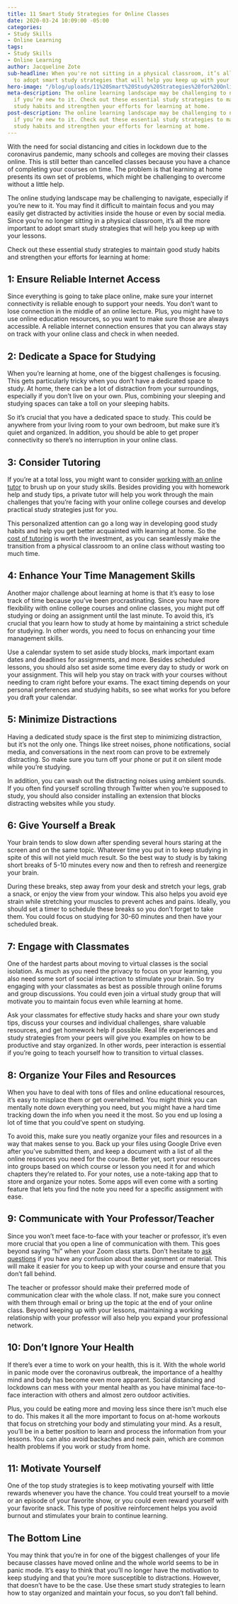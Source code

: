 ```yaml
---
title: 11 Smart Study Strategies for Online Classes
date: 2020-03-24 10:09:00 -05:00
categories:
- Study Skills
- Online Learning
tags:
- Study Skills
- Online Learning
author: Jacqueline Zote
sub-headline: When you're not sitting in a physical classroom, it’s all the more important
  to adopt smart study strategies that will help you keep up with your goals.
hero-image: "/blog/uploads/11%20Smart%20Study%20Strategies%20for%20Online%20Classes.png"
meta-description: The online learning landscape may be challenging to navigate, especially
  if you’re new to it. Check out these essential study strategies to maintain good
  study habits and strengthen your efforts for learning at home.
post-description: The online learning landscape may be challenging to navigate, especially
  if you’re new to it. Check out these essential study strategies to maintain good
  study habits and strengthen your efforts for learning at home.
---
```


With the need for social distancing and cities in lockdown due to the coronavirus pandemic, many schools and colleges are moving their classes online. This is still better than cancelled classes because you have a chance of completing your courses on time. The problem is that learning at home presents its own set of problems, which might be challenging to overcome without a little help.

The online studying landscape may be challenging to navigate, especially if you’re new to it. You may find it difficult to maintain focus and you may easily get distracted by activities inside the house or even by social media. Since you’re no longer sitting in a physical classroom, it’s all the more important to adopt smart study strategies that will help you keep up with your lessons.

Check out these essential study strategies to maintain good study habits and strengthen your efforts for learning at home:

## 1: Ensure Reliable Internet Access
Since everything is going to take place online, make sure your internet connectivity is reliable enough to support your needs. You don’t want to lose connection in the middle of an online lecture. Plus, you might have to use online education resources, so you want to make sure those are always accessible. A reliable internet connection ensures that you can always stay on track with your online class and check in when needed.

## 2: Dedicate a Space for Studying
When you’re learning at home, one of the biggest challenges is focusing. This gets particularly tricky when you don’t have a dedicated space to study. At home, there can be a lot of distraction from your surroundings, especially if you don’t live on your own. Plus, combining your sleeping and studying spaces can take a toll on your sleeping habits.

So it’s crucial that you have a dedicated space to study. This could be anywhere from your living room to your own bedroom, but make sure it’s quiet and organized. In addition, you should be able to get proper connectivity so there’s no interruption in your online class.

## 3: Consider Tutoring
If you’re at a total loss, you might want to consider [working with an online tutor](https://www.wyzant.com/study_skills_tutors.aspx) to brush up on your study skills. Besides providing you with homework help and study tips, a private tutor will help you work through the main challenges that you’re facing with your online college courses and develop practical study strategies just for you. 

This personalized attention can go a long way in developing good study habits and help you get better acquainted with learning at home. So the [cost of tutoring](https://www.wyzant.com/blog/cost-of-tutoring/) is worth the investment, as you can seamlessly make the transition from a physical classroom to an online class without wasting too much time.

## 4: Enhance Your Time Management Skills
Another major challenge about learning at home is that it’s easy to lose track of time because you’ve been procrastinating. Since you have more flexibility with online college courses and online classes, you might put off studying or doing an assignment until the last minute. To avoid this, it’s crucial that you learn how to study at home by maintaining a strict schedule for studying. In other words, you need to focus on enhancing your time management skills.

Use a calendar system to set aside study blocks, mark important exam dates and deadlines for assignments, and more. Besides scheduled lessons, you should also set aside some time every day to study or work on your assignment. This will help you stay on track with your courses without needing to cram right before your exams. The exact timing depends on your personal preferences and studying habits, so see what works for you before you draft your calendar.

## 5: Minimize Distractions
Having a dedicated study space is the first step to minimizing distraction, but it’s not the only one. Things like street noises, phone notifications, social media, and conversations in the next room can prove to be extremely distracting. So make sure you turn off your phone or put it on silent mode while you’re studying.

In addition, you can wash out the distracting noises using ambient sounds. If you often find yourself scrolling through Twitter when you’re supposed to study, you should also consider installing an extension that blocks distracting websites while you study.

## 6: Give Yourself a Break
Your brain tends to slow down after spending several hours staring at the screen and on the same topic. Whatever time you put in to keep studying in spite of this will not yield much result. So the best way to study is by taking short breaks of 5-10 minutes every now and then to refresh and reenergize your brain. 

During these breaks, step away from your desk and stretch your legs, grab a snack, or enjoy the view from your window. This also helps you avoid eye strain while stretching your muscles to prevent aches and pains. Ideally, you should set a timer to schedule these breaks so you don’t forget to take them. You could focus on studying for 30-60 minutes and then have your scheduled break.

## 7: Engage with Classmates
One of the hardest parts about moving to virtual classes is the social isolation. As much as you need the privacy to focus on your learning, you also need some sort of social interaction to stimulate your brain. So try engaging with your classmates as best as possible through online forums and group discussions. You could even join a virtual study group that will motivate you to maintain focus even while learning at home.

Ask your classmates for effective study hacks and share your own study tips, discuss your courses and individual challenges, share valuable resources, and get homework help if possible. Real life experiences and study strategies from your peers will give you examples on how to be productive and stay organized. In other words, peer interaction is essential if you’re going to teach yourself how to transition to virtual classes.

## 8: Organize Your Files and Resources
When you have to deal with tons of files and online educational resources, it’s easy to misplace them or get overwhelmed. You might think you can mentally note down everything you need, but you might have a hard time tracking down the info when you need it the most. So you end up losing a lot of time that you could’ve spent on studying.

To avoid this, make sure you neatly organize your files and resources in a way that makes sense to you. Back up your files using Google Drive even after you’ve submitted them, and keep a document with a list of all the online resources you need for the course. Better yet, sort your resources into groups based on which course or lesson you need it for and which chapters they’re related to.
For your notes, use a note-taking app that to store and organize your notes. Some apps will even come with a sorting feature that lets you find the note you need for a specific assignment with ease.

## 9: Communicate with Your Professor/Teacher
Since you won’t meet face-to-face with your teacher or professor, it’s even more crucial that you open a line of communication with them. This goes beyond saying “hi” when your Zoom class starts. Don’t hesitate to [ask questions](https://www.wyzant.com/blog/questions-to-ask-tutors/) if you have any confusion about the assignment or material. This will make it easier for you to keep up with your course and ensure that you don’t fall behind.

The teacher or professor should make their preferred mode of communication clear with the whole class. If not, make sure you connect with them through email or bring up the topic at the end of your online class. Beyond keeping up with your lessons, maintaining a working relationship with your professor will also help you expand your professional network.

## 10: Don’t Ignore Your Health
If there’s ever a time to work on your health, this is it. With the whole world in panic mode over the coronavirus outbreak, the importance of a healthy mind and body has become even more apparent. Social distancing and lockdowns can mess with your mental health as you have minimal face-to-face interaction with others and almost zero outdoor activities.

Plus, you could be eating more and moving less since there isn’t much else to do. This makes it all the more important to focus on at-home workouts that focus on stretching your body and stimulating your mind. As a result, you’ll be in a better position to learn and process the information from your lessons. You can also avoid backaches and neck pain, which are common health problems if you work or study from home.

## 11: Motivate Yourself
One of the top study strategies is to keep motivating yourself with little rewards whenever you have the chance. You could treat yourself to a movie or an episode of your favorite show, or you could even reward yourself with your favorite snack. This type of positive reinforcement helps you avoid burnout and stimulates your brain to continue learning.

## The Bottom Line
You may think that you’re in for one of the biggest challenges of your life because classes have moved online and the whole world seems to be in panic mode. It’s easy to think that you’ll no longer have the motivation to keep studying and that you’re more susceptible to distractions. However, that doesn’t have to be the case. Use these smart study strategies to learn how to stay organized and maintain your focus, so you don’t fall behind.
